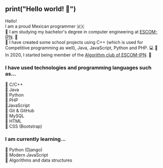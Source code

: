 ## print("Hello world! 👋")
Hello!  
I am a proud Mexican programmer 🇲🇽   
:small_blue_diamond: I am studying my bachelor's degree in computer engineering at [ESCOM-IPN](https://en.wikipedia.org/wiki/ESCOM). :notebook_with_decorative_cover:    
:small_blue_diamond: I have created some school projects using C++ (which is used for Competitive programming as well), Java, JavaScript, Python and PHP. :computer:   :small_blue_diamond: In 2020, I started being member of the [Algorithm club of ESCOM-IPN](https://www.facebook.com/algoritmiaescom). :confetti_ball: 

### I have used technologies and programming languages such as...
:small_blue_diamond: C/C++  
:small_blue_diamond: Java   
:small_blue_diamond: Python   
:small_blue_diamond: PHP  
:small_blue_diamond:JavaScript  
:small_blue_diamond: Git & GitHub  
:small_blue_diamond: MySQL  
:small_blue_diamond: HTML  
:small_blue_diamond: CSS (Bootstrap)  


### I am currently learning...
:small_blue_diamond: Python (Django)  
:small_blue_diamond: Modern JavaScript  
:small_blue_diamond: Algorithms and data structures
 
<!--
**EdgarRamirezFuentes/EdgarRamirezFuentes** is a ✨ _special_ ✨ repository because its `README.md` (this file) appears on your GitHub profile.

Here are some ideas to get you started:

- 🔭 I’m currently working on ...
- 🌱 I’m currently learning ...
- 👯 I’m looking to collaborate on ...
- 🤔 I’m looking for help with ...
- 💬 Ask me about ...
- 📫 How to reach me: ...
- 😄 Pronouns: ...
- ⚡ Fun fact: ...
-->
 
